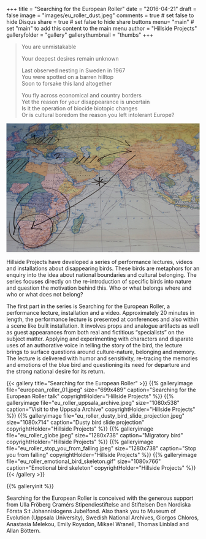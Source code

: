 +++
title = "Searching for the European Roller"
date = "2016-04-21"
draft = false
image = "images/eu_roller_dust.jpeg"
comments = true	# set false to hide Disqus
share = true	# set false to hide share buttons
menu= "main"		# set "main" to add this content to the main menu
author = "Hillside Projects"
galleryfolder = "gallery"
gallerythumbnail = "thumbs"
+++

> You are unmistakable
>
> Your deepest desires remain unknown
>
> Last observed nesting in Sweden in 1967<br/>
> You were spotted on a barren hilltop<br/>
> Soon to forsake this land altogether
>
> You fly across economical and country borders<br/>
> Yet the reason for your disappearance is uncertain<br/>
> Is it the operation of biocide biotopic changes<br/>
> Or is cultural boredom the reason you left intolerant Europe?

![Table of migration](/images/eu_roller_table_of_migration.jpeg "Table of migration")

Hillside Projects have developed a series of performance lectures, videos and installations about disappearing birds. These birds are metaphors for an enquiry into the idea about national boundaries and cultural belonging. The series focuses directly on the re-introduction of specific birds into nature and question the motivation behind this.
Who or what belongs where and who or what does not belong?

The first part in the series is Searching for the European Roller, a performance lecture, installation and a video. Approximately 20 minutes in length, the performance lecture is presented at conferences and also within a scene like built installation. It involves props and analogue artifacts as well as guest appearances from both real and fictitious “specialists” on the subject matter.  Applying and experimenting with characters and disparate uses of an authorative voice in telling the story of the bird, the lecture brings to surface questions around culture-nature, belonging and memory. The lecture is delivered with humor and sensitivity, re-tracing the memories and emotions of the blue bird and questioning its need for departure and the strong national desire for its return.

{{< gallery title="Searching for the European Roller" >}}
{{% galleryimage file="european_roller_01.jpeg" size="699x489" caption="Searching for the European Roller talk" copyrightHolder="Hillside Projects" %}}
{{% galleryimage file="eu_roller_uppsala_archive.jpeg" size="1080x538" caption="Visit to the Uppsala Archive" copyrightHolder="Hillside Projects" %}}
{{% galleryimage file="eu_roller_dusty_bird_slide_projection.jpeg" size="1080x714" caption="Dusty bird slide projection" copyrightHolder="Hillside Projects" %}}
{{% galleryimage file="eu_roller_globe.jpeg" size="1280x738" caption="Migratory bird" copyrightHolder="Hillside Projects" %}}
{{% galleryimage file="eu_roller_stop_you_from_falling.jpeg" size="1280x738" caption="Stop you from falling" copyrightHolder="Hillside Projects" %}}
{{% galleryimage file="eu_roller_emotional_bird_skeleton.gif" size="1080x766" caption="Emotional bird skeleton" copyrightHolder="Hillside Projects" %}}
{{< /gallery >}}

{{% galleryinit %}}

Searching for the European Roller is conceived with the generous support from Ulla Fröberg Cramérs Stipendiestiftelse and Stiftelsen Den Nordiska Första S:t Johannislogens Jubelfond. Also thank you to Museum of Evolution (Uppsala University), Swedish National Archives, Giorgos Chloros, Anastasia Melekou, Emily Roysdon, Mikael Wranell, Thomas Linblad and Allan Böttern.

